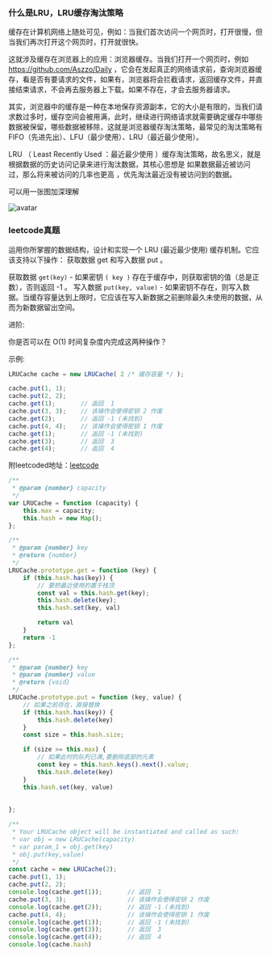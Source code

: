 ### 什么是LRU，LRU缓存淘汰策略

缓存在计算机网络上随处可见，例如：当我们首次访问一个网页时，打开很慢，但当我们再次打开这个网页时，打开就很快。

这就涉及缓存在浏览器上的应用：浏览器缓存。当我们打开一个网页时，例如 https://github.com/Aszzo/Daily ，它会在发起真正的网络请求前，查询浏览器缓存，看是否有要请求的文件，如果有，浏览器将会拦截请求，返回缓存文件，并直接结束请求，不会再去服务器上下载。如果不存在，才会去服务器请求。

其实，浏览器中的缓存是一种在本地保存资源副本，它的大小是有限的，当我们请求数过多时，缓存空间会被用满，此时，继续进行网络请求就需要确定缓存中哪些数据被保留，哪些数据被移除，这就是浏览器缓存淘汰策略，最常见的淘汰策略有 FIFO（先进先出）、LFU（最少使用）、LRU（最近最少使用）。

LRU （ Least Recently Used ：最近最少使用 ）缓存淘汰策略，故名思义，就是根据数据的历史访问记录来进行淘汰数据，其核心思想是 如果数据最近被访问过，那么将来被访问的几率也更高 ，优先淘汰最近没有被访问到的数据。

可以用一张图加深理解

![avatar](https://camo.githubusercontent.com/a06af57cca996cf2f3a7b80f1619ed3842c119fd/687474703a2f2f7265736f757263652e6d757969792e636e2f696d6167652f32303230303430363230353234372e706e67)

### leetcode真题

运用你所掌握的数据结构，设计和实现一个 LRU (最近最少使用) 缓存机制。它应该支持以下操作： 获取数据 get 和写入数据 put 。

获取数据 `get(key)` - 如果密钥 `( key )` 存在于缓存中，则获取密钥的值（总是正数），否则返回 -1 。
写入数据 `put(key, value)` - 如果密钥不存在，则写入数据。当缓存容量达到上限时，它应该在写入新数据之前删除最久未使用的数据，从而为新数据留出空间。

进阶:

你是否可以在 O(1) 时间复杂度内完成这两种操作？

示例:
```js
LRUCache cache = new LRUCache( 2 /* 缓存容量 */ );

cache.put(1, 1);
cache.put(2, 2);
cache.get(1);       // 返回  1
cache.put(3, 3);    // 该操作会使得密钥 2 作废
cache.get(2);       // 返回 -1 (未找到)
cache.put(4, 4);    // 该操作会使得密钥 1 作废
cache.get(1);       // 返回 -1 (未找到)
cache.get(3);       // 返回  3
cache.get(4);       // 返回  4
```
附leetcoded地址：[leetcode](https://leetcode-cn.com/problems/lru-cache/)

```js
/**
 * @param {number} capacity
 */
var LRUCache = function (capacity) {
    this.max = capacity;
    this.hash = new Map();
};

/** 
 * @param {number} key
 * @return {number}
 */
LRUCache.prototype.get = function (key) {
    if (this.hash.has(key)) {
        // 要把最近使用的置于栈顶
        const val = this.hash.get(key);
        this.hash.delete(key);
        this.hash.set(key, val)

        return val
    }
    return -1
};

/** 
 * @param {number} key 
 * @param {number} value
 * @return {void}
 */
LRUCache.prototype.put = function (key, value) {
    // 如果之前存在，直接替换
    if (this.hash.has(key)) {
        this.hash.delete(key)
    }
    const size = this.hash.size;

    if (size >= this.max) {
        // 如果此时的队列已满,要删除底部的元素
        const key = this.hash.keys().next().value;
        this.hash.delete(key)
    } 
    this.hash.set(key, value)
    
    
};

/**
 * Your LRUCache object will be instantiated and called as such:
 * var obj = new LRUCache(capacity)
 * var param_1 = obj.get(key)
 * obj.put(key,value)
 */
const cache = new LRUCache(2);
cache.put(1, 1);
cache.put(2, 2);
console.log(cache.get(1));       // 返回  1
cache.put(3, 3);                 // 该操作会使得密钥 2 作废
console.log(cache.get(2));       // 返回 -1 (未找到)
cache.put(4, 4);                 // 该操作会使得密钥 1 作废
console.log(cache.get(1));       // 返回 -1 (未找到)
console.log(cache.get(3));       // 返回  3
console.log(cache.get(4));       // 返回  4
console.log(cache.hash)

```